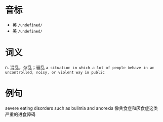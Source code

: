# 音标

- 英 `/undefined/`
- 美 `/undefined/`

# 词义

n. 混乱，杂乱；骚乱
`a situation in which a lot of people behave in an uncontrolled, noisy, or violent way in public`

# 例句

severe eating disorders such as bulimia and anorexia
像贪食症和厌食症这类严重的进食障碍


